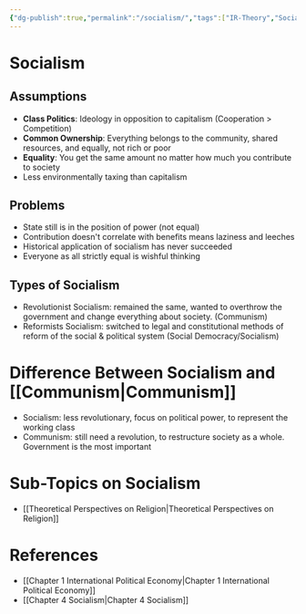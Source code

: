 ```yaml
---
{"dg-publish":true,"permalink":"/socialism/","tags":["IR-Theory","Socialism"]}
---
```


# Socialism

## Assumptions

- **Class Politics**: Ideology in opposition to capitalism (Cooperation > Competition)
- **Common Ownership**: Everything belongs to the community, shared resources, and equally, not rich or poor
- **Equality**: You get the same amount no matter how much you contribute to society
- Less environmentally taxing than capitalism

## Problems

- State still is in the position of power (not equal)
- Contribution doesn't correlate with benefits means laziness and leeches
- Historical application of socialism has never succeeded
- Everyone as all strictly equal is wishful thinking

## Types of Socialism

- Revolutionist Socialism: remained the same, wanted to overthrow the government and change everything about society. (Communism)
- Reformists Socialism: switched to legal and constitutional methods of reform of the social & political system (Social Democracy/Socialism)

# Difference Between Socialism and [[Communism\|Communism]]

- Socialism: less revolutionary, focus on political power, to represent the working class
- Communism: still need a revolution, to restructure society as a whole. Government is the most important

# Sub-Topics on Socialism

- [[Theoretical Perspectives on Religion\|Theoretical Perspectives on Religion]]

# References

- [[Chapter 1 International Political Economy\|Chapter 1 International Political Economy]]
- [[Chapter 4 Socialism\|Chapter 4 Socialism]]